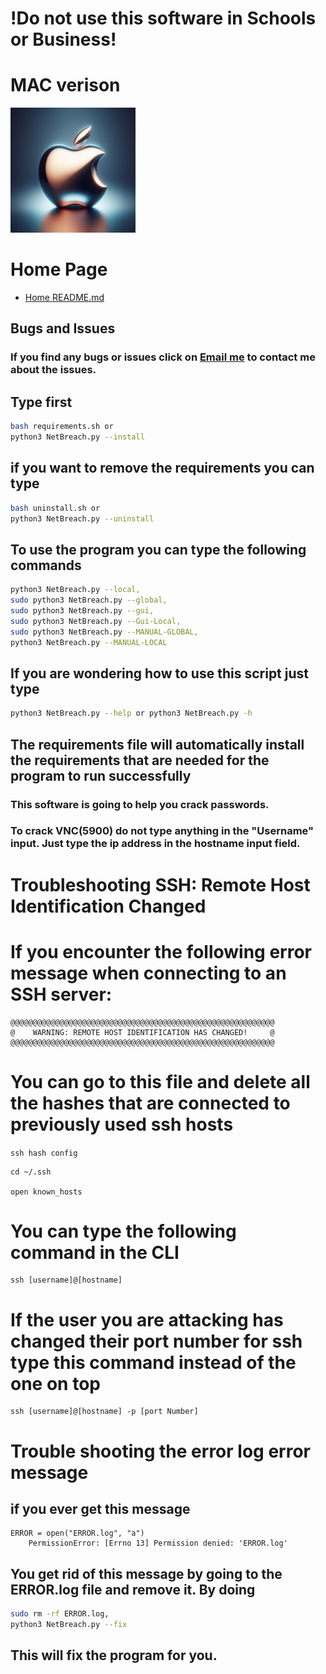 # !Do not use this software in Schools or Business!

# MAC verison
<img src="Apple Logo.JPG" alt="Apple Verison of the program" width="200" height="200">


# Home Page
- [Home README.md](../)

## Bugs and Issues
### If you find any bugs or issues click on [Email me](mailto:wsegalework@gmail.com) to contact me about the issues.

## Type first
```bash
bash requirements.sh or 
python3 NetBreach.py --install
```

## if you want to remove the requirements you can type
```bash
bash uninstall.sh or
python3 NetBreach.py --uninstall
```

## To use the program you can type the following commands
```bash 
python3 NetBreach.py --local,
sudo python3 NetBreach.py --global,
sudo python3 NetBreach.py --gui,
sudo python3 NetBreach.py --Gui-Local,
sudo python3 NetBreach.py --MANUAL-GLOBAL,
python3 NetBreach.py --MANUAL-LOCAL
```

## If you are wondering how to use this script just type

```bash
python3 NetBreach.py --help or python3 NetBreach.py -h
```

## The requirements file will automatically install the requirements that are needed for the program to run successfully

### This software is going to help you crack passwords.
### To crack VNC(5900) do not type anything in the "Username" input. Just type the ip address in the hostname input field.


# Troubleshooting SSH: Remote Host Identification Changed

# If you encounter the following error message when connecting to an SSH server:

```plaintext
@@@@@@@@@@@@@@@@@@@@@@@@@@@@@@@@@@@@@@@@@@@@@@@@@@@@@@@@@@@
@    WARNING: REMOTE HOST IDENTIFICATION HAS CHANGED!     @
@@@@@@@@@@@@@@@@@@@@@@@@@@@@@@@@@@@@@@@@@@@@@@@@@@@@@@@@@@@
```
# You can go to this file and delete all the hashes that are connected to previously used ssh hosts
```ssh hash config```
```plaintext
cd ~/.ssh

open known_hosts
```

# You can type the following command in the CLI
```plaintext
ssh [username]@[hostname]
```

# If the user you are attacking has changed their port number for ssh type this command instead of the one on top

```plaintext
ssh [username]@[hostname] -p [port Number]
```

# Trouble shooting the error log error message
## if you ever get this message

```plaintext
ERROR = open("ERROR.log", "a")
    PermissionError: [Errno 13] Permission denied: 'ERROR.log'
```
## You get rid of this message by going to the ERROR.log file and remove it. By doing 
```bash 
sudo rm -rf ERROR.log,
python3 NetBreach.py --fix
``` 
## This will fix the program for you.